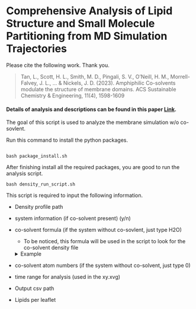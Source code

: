 # Comprehensive Analysis of Lipid Structure and Small Molecule Partitioning from MD Simulation Trajectories

Please cite the following work. Thank you.

> Tan, L., Scott, H. L., Smith, M. D., Pingali, S. V., O’Neill, H. M., Morrell-Falvey, J. L., ... & Nickels, J. D. (2023).
> Amphiphilic Co-solvents modulate the structure of membrane domains. ACS Sustainable Chemistry & Engineering, 11(4), 1598-1609

#### Details of analysis and descriptions can be found in this paper [Link](https://pubs.acs.org/doi/10.1021/acssuschemeng.2c06876).

The goal of this script is used to analyze the membrane simulation w/o co-sovlent.

Run this command to install the python packages.

```shell

bash package_install.sh
```

After finishing install all the required packages, you are good to run the analysis script.

```shell
bash density_run_script.sh
```

This script is required to input the following information.

- Density profile path

- system information (if co-solvent present) (y/n)

- co-solvent formula (if the system without co-sovlent, just type H2O)

  - To be noticed, this formula will be used in the script to look for the co-solvent density file

  <details>
  <summary>Example</summary>
      Butanol: C4H9OH <br>
      Ethanol: C2H5OH <br>
  </details>

- co-solvent atom numbers (if the system without co-solvent, just type 0)

- time range for analysis (used in the xy.xvg)

- Output csv path

- Lipids per leaflet
